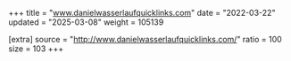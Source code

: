 +++
title = "www.danielwasserlaufquicklinks.com"
date = "2022-03-22"
updated = "2025-03-08"
weight = 105139

[extra]
source = "http://www.danielwasserlaufquicklinks.com/"
ratio = 100
size = 103
+++
